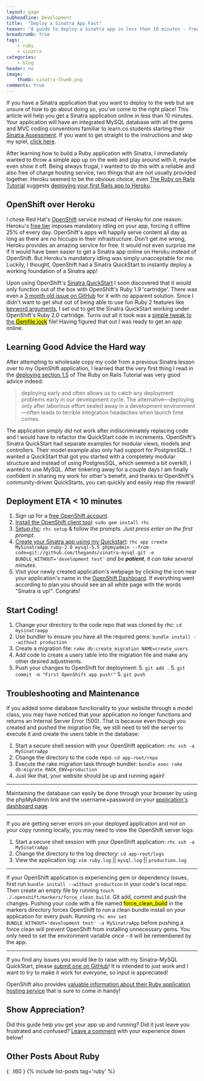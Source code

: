 ```yaml
---
layout: page
subheadline: Development
title:  "Deploy a Sinatra App Fast"
teaser: "A guide to deploy a Sinatra app in less than 10 minutes - free!"
breadcrumb: true
tags:
    - ruby
    - sinatra
categories:
    - blog
header: no
image:
    thumb: sinatra-thumb.png
comments: true
---
```

If you have a Sinatra application that you want to deploy to the web but are unsure of how to go about doing so, you've come to the right place! This article will help you get a Sinatra application online in less than 10 minutes. Your application will have an integrated MySQL database with all the gems and MVC coding conventions familiar to learn.co students starting their [Sinatra Assessment][1]. If you want to get straight to the instructions and skip my spiel, <a href="#deployment-eta--10-minutes">click here</a>.

After learning how to build a Ruby application with Sinatra, I immediately wanted to throw a simple app up on the web and play around with it, maybe even show it off. Being always frugal, I wanted to do this with a reliable and also free of charge hosting service, two things that are not usually provided together. Heroku seemed to be the obvious choice, even [The Ruby on Rails Tutorial][2] suggests [deploying your first Rails app to Heroku][3].

## OpenShift over Heroku
I chose Red Hat's [OpenShift][4] service instead of Heroku for one reason: Heroku's [free tier][5] imposes mandatory idling on your app, forcing it offline 25% of every day. OpenShift's apps will happily serve content all day as long as there are no hiccups in their infrastructure. Don't get me wrong, Heroku provides an amazing service for free. It would not even surprise me if it would have been easier to get a Sinatra app online on Heroku instead of OpenShift. But Heroku's mandatory idling was simply unacceptable for me. Luckily, I thought, OpenShift had a Sinatra QuickStart to instantly deploy a working foundation of a Sinatra app!

Upon using OpenShift's [Sinatra QuickStart][6] I soon discovered that it would only function out of the box with OpenShift's Ruby 1.9 'cartridge'. There was even a [3 month old issue on GitHub][7] for it with no apparent solution. Since I didn't want to get shut out of being able to use fun Ruby 2 features like [keyword arguments][8], I set out to get the Sinatra QuickStart working under OpenShift's Ruby 2.0 cartridge. Turns out all it took was a [simple tweak to the <mark>Gemfile.lock</mark>][10] file! Having figured that out I was ready to get an app online.

## Learning Good Advice the Hard way
After attempting to wholesale copy my code from a previous Sinatra lesson over to my OpenShift application, I learned that the very first thing I read in the [deploying section 1.5][3] of The Ruby on Rails Tutorial was very good advice indeed:
<blockquote>deploying early and often allows us to catch any deployment problems early in our development cycle. The alternative—deploying only after laborious effort sealed away in a development environment—often leads to terrible integration headaches when launch time comes.</blockquote>
The application simply did not work after indiscriminately replacing code and I would have to refactor the QuickStart code in increments. OpenShift's Sinatra QuickStart had separate examples for modular views, models and controllers. Their model example also only had support for PostgresSQL. I wanted a QuickStart that got you started with a completely modular structure and instead of using PostgresSQL, which seemed a bit overkill, I wanted to use MySQL. After tinkering away for a couple days I am finally confident in sharing my work for other's benefit, and thanks to OpenShift's community-driven QuickStarts, you can quickly and easily reap the reward!

## Deployment ETA < 10 minutes
1. Sign up for a [free OpenShift account][11].
2. [Install the OpenShift client tool][12]: `sudo gem install rhc`
3. [Setup rhc][13]: `rhc setup` & follow the prompts. *Just press enter on the first prompt.*
4. [Create your Sinatra app using my Quickstart][14]: `rhc app create MySinatraApp ruby-2.0 mysql-5.5 phpmyadmin --from-code=git://github.com/thegands/sinatra-mysql.git -e BUNDLE_WITHOUT='development test'` _and be **patient**, it can take several minutes._
5. Visit your newly created application's webpage by clicking the <i class="fa fa-external-link"></i> icon near your application's name in the [OpenShift Dashboard][15]. If everything went according to plan you should see an all white page with the words "Sinatra is up!". Congrats!

## Start Coding!
1. Change your directory to the code repo that was cloned by rhc: `cd mysinatraapp`
2. Use bundler to ensure you have all the required gems: `bundle install --without production`
3. Create a migration file: `rake db:create_migration NAME=create_users`
4. Add code to create a users table into the migration file and make any other desired adjustments.
5. Push your changes to OpenShift for deployment:
    5. `git add .`
    5. `git commit -m "First OpenShift app push!"`
    5. `git push`

## Troubleshooting and Maintenance
If you added some database functionality to your website through a model class, you may have noticed that your application no longer functions and returns an Internal Server Error (500). That is because even though you created and pushed the migration file, we still need to tell the server to execute it and create the users table in the database:

1. Start a secure shell session with your OpenShift application: `rhc ssh -a MySinatraApp`
2. Change the directory to the code repo: `cd app-root/repo`
3. Execute the rake migration task through bundler: `bundle exec rake db:migrate RACK_ENV=production`
4. Just like that, your website should be up and running again!

<hr>

Maintaining the database can easily be done through your browser by using the phpMyAdmin link and the username+password on your [application's dashboard page][15].

<hr>

If you are getting server errors on your deployed application and not on your copy running locally, you may need to view the OpenShift server logs:

1. Start a secure shell session with your OpenShift application: `rhc ssh -a MySinatraApp`
2. Change the directory to the log directory: `cd app-root/logs`
3. View the application log: `vim ruby.log` \|\| `mysql.log` \|\| `production.log`

<hr>

If your OpenShift application is experiencing gem or dependency issues, first run `bundle install --without production` in your code's local repo. Then create an empty file by running `touch ./.openshift/markers/force_clean_build`. Git add, commit and push the changes. Pushing your code with a file named <mark>force_clean_build</mark> in the markers directory forces OpenShift to run a clean bundle install on your application for every push. Running `rhc env set BUNDLE_WITHOUT='development test' -a MySinatraApp` before pushing a force clean will prevent OpenShift from installing unnecessary gems. You only need to set the environment variable once - it will be remembered by the app.

<hr>

If you find any issues you would like to raise with my Sinatra-MySQL QuickStart, please [submit one on GitHub][16]! It is intended to just work and I want to try to make it work for everyone, so input is appreciated!

OpenShift also provides [valuable information about their Ruby application hosting service][17] that is sure to come in handy!

## Show Appreciation?
Did this guide help you get your app up and running? Did it just leave you frustrated and confused? <a href="#comments">Leave a comment</a> with your experience down below!

## Other Posts About Ruby
{: .t60 }
{% include list-posts tag='ruby' %}

 [1]: https://github.com/learn-co-curriculum/sinatra-cms-app-assessment
 [2]: https://www.railstutorial.org/
 [3]: https://www.railstutorial.org/book/beginning#sec-deploying
 [4]: https://www.openshift.com/
 [5]: https://www.heroku.com/pricing#heroku-dyno-free
 [6]: https://hub.openshift.com/quickstarts/118-sinatra
 [7]: https://github.com/openshift/sinatra-example/issues/13
 [8]: https://robots.thoughtbot.com/ruby-2-keyword-arguments
 [9]: https://robots.thoughtbot.com/ruby-2-keyword-arguments
 [10]: https://github.com/thegands/sinatra-mysql/commit/2220224ae75e7037aab99763ff665c34d44c3c71
 [11]: https://www.openshift.com/app/account/new
 [12]: https://developers.openshift.com/en/getting-started-osx.html#client-tools
 [13]: https://developers.openshift.com/en/getting-started-osx.html#rhc-setup
 [14]: https://github.com/thegands/sinatra-mysql
 [15]: https://openshift.redhat.com/app/console/applications
 [16]: https://github.com/thegands/sinatra-mysql/issues/new
 [17]: https://developers.openshift.com/en/ruby-overview.html
